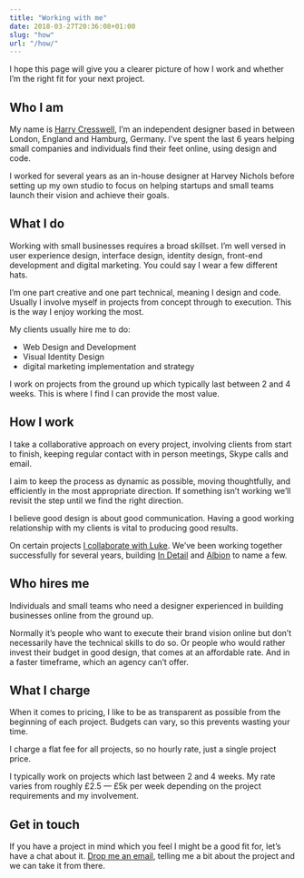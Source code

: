 ```yaml
---
title: "Working with me"
date: 2018-03-27T20:36:08+01:00
slug: "how"
url: "/how/"
---
```


I hope this page will give you a clearer picture of how I work and whether I’m the right fit for your next project.

## Who I am

My name is [Harry Cresswell](/about/), I’m an independent designer based in between London, England and Hamburg, Germany. I’ve spent the last 6 years helping small companies and individuals find their feet online, using design and code.

I worked for several years as an in-house designer at Harvey Nichols before setting up my own studio to focus on helping startups and small teams launch their vision and achieve their goals.  

## What I do

Working with small businesses requires a broad skillset. I’m well versed in user experience design, interface design, identity design, front-end development and digital marketing. You could say I wear a few different hats.

I’m one part creative and one part technical, meaning I design and code. Usually I involve myself in projects from concept through to execution. This is the way I enjoy working the most.

My clients usually hire me to do:

- Web Design and Development
- Visual Identity Design
- digital marketing implementation and strategy

I work on projects from the ground up which typically last between 2 and 4 weeks. This is where I find I can provide the most value.

## How I work

I take a collaborative approach on every project, involving clients from start to finish, keeping regular contact with in person meetings, Skype calls and email.

I aim to keep the process as dynamic as possible, moving thoughtfully, and efficiently in the most appropriate direction. If something isn’t working we’ll revisit the step until we find the right direction.

I believe good design is about good communication. Having a good working relationship with my clients is vital to producing good results.

On certain projects [I collaborate with Luke](https://lukeharvey.co.uk/). We’ve been working together successfully for several years, building [In Detail](https://indtl.com/) and [Albion](https://albioncycling.com/) to name a few.


## Who hires me

Individuals and small teams who need a designer experienced in building businesses online from the ground up.

Normally it’s people who want to execute their brand vision online but don’t necessarily have the technical skills to do so. Or people who would rather invest their budget in good design, that comes at an affordable rate. And in a faster timeframe, which an agency can’t offer.


## What I charge

When it comes to pricing, I like to be as transparent as possible from the beginning of each project. Budgets can vary, so this prevents wasting your time.

I charge a flat fee for all projects, so no hourly rate, just a single project price.

I typically work on projects which last between 2 and 4 weeks. My rate varies from roughly £2.5 — £5k per week depending on the project requirements and my involvement.


## Get in touch

If you have a project in mind which you feel I might be a good fit for, let’s have a chat about it. [Drop me an email](mailto:studio@harrycresswell.com), telling me a bit about the project and we can take it from there.
